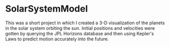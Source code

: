 # SolarSystemModel
This was a short project in which I created a 3-D visualization of the planets in the solar system orbiting the sun.  Initial positions and velocities were gotten by querying the JPL Horizons database and then using Kepler's Laws to predict motion accurately into the future.
